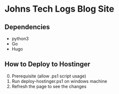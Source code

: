 # Johns Tech Logs Blog Site

## Dependencies
- python3
- Go 
- Hugo 

## How to Deploy to Hostinger

0. Prerequisite (allow .ps1 script usage)
1. Run deploy-hostinger.ps1 on windows machine
2. Refresh the page to see the changes